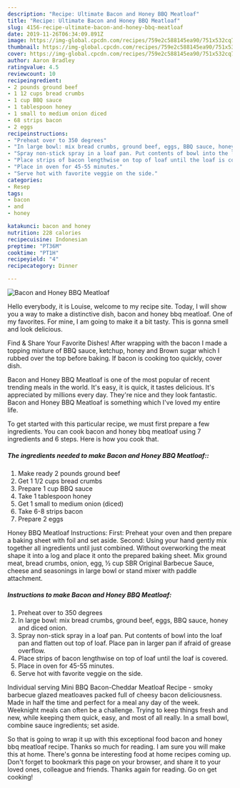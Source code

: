 ```yaml
---
description: "Recipe: Ultimate Bacon and Honey BBQ Meatloaf"
title: "Recipe: Ultimate Bacon and Honey BBQ Meatloaf"
slug: 4156-recipe-ultimate-bacon-and-honey-bbq-meatloaf
date: 2019-11-26T06:34:09.891Z
image: https://img-global.cpcdn.com/recipes/759e2c588145ea90/751x532cq70/bacon-and-honey-bbq-meatloaf-recipe-main-photo.jpg
thumbnail: https://img-global.cpcdn.com/recipes/759e2c588145ea90/751x532cq70/bacon-and-honey-bbq-meatloaf-recipe-main-photo.jpg
cover: https://img-global.cpcdn.com/recipes/759e2c588145ea90/751x532cq70/bacon-and-honey-bbq-meatloaf-recipe-main-photo.jpg
author: Aaron Bradley
ratingvalue: 4.5
reviewcount: 10
recipeingredient:
- 2 pounds ground beef
- 1 12 cups bread crumbs
- 1 cup BBQ sauce
- 1 tablespoon honey
- 1 small to medium onion diced
- 68 strips bacon
- 2 eggs
recipeinstructions:
- "Preheat over to 350 degrees"
- "In large bowl: mix bread crumbs, ground beef, eggs, BBQ sauce, honey and diced onion."
- "Spray non-stick spray in a loaf pan. Put contents of bowl into the loaf pan and flatten out top of loaf. Place pan in larger pan if afraid of grease overflow."
- "Place strips of bacon lengthwise on top of loaf until the loaf is covered."
- "Place in oven for 45-55 minutes."
- "Serve hot with favorite veggie on the side."
categories:
- Resep
tags:
- bacon
- and
- honey

katakunci: bacon and honey
nutrition: 228 calories
recipecuisine: Indonesian
preptime: "PT36M"
cooktime: "PT1H"
recipeyield: "4"
recipecategory: Dinner

---
```



![Bacon and Honey BBQ Meatloaf](https://img-global.cpcdn.com/recipes/759e2c588145ea90/751x532cq70/bacon-and-honey-bbq-meatloaf-recipe-main-photo.jpg)

Hello everybody, it is Louise, welcome to my recipe site. Today, I will show you a way to make a distinctive dish, bacon and honey bbq meatloaf. One of my favorites. For mine, I am going to make it a bit tasty. This is gonna smell and look delicious.

Find &amp; Share Your Favorite Dishes! After wrapping with the bacon I made a topping mixture of BBQ sauce, ketchup, honey and Brown sugar which I rubbed over the top before baking. If bacon is cooking too quickly, cover dish.

Bacon and Honey BBQ Meatloaf is one of the most popular of recent trending meals in the world. It's easy, it is quick, it tastes delicious. It's appreciated by millions every day. They're nice and they look fantastic. Bacon and Honey BBQ Meatloaf is something which I've loved my entire life.


To get started with this particular recipe, we must first prepare a few ingredients. You can cook bacon and honey bbq meatloaf using 7 ingredients and 6 steps. Here is how you cook that.

##### The ingredients needed to make Bacon and Honey BBQ Meatloaf::

1. Make ready 2 pounds ground beef
1. Get 1 1/2 cups bread crumbs
1. Prepare 1 cup BBQ sauce
1. Take 1 tablespoon honey
1. Get 1 small to medium onion (diced)
1. Take 6-8 strips bacon
1. Prepare 2 eggs


Honey BBQ Meatloaf Instructions: First: Preheat your oven and then prepare a baking sheet with foil and set aside. Second: Using your hand gently mix together all ingredients until just combined. Without overworking the meat shape it into a log and place it onto the prepared baking sheet. Mix ground meat, bread crumbs, onion, egg, ½ cup SBR Original Barbecue Sauce, cheese and seasonings in large bowl or stand mixer with paddle attachment. 

##### Instructions to make Bacon and Honey BBQ Meatloaf:

1. Preheat over to 350 degrees
1. In large bowl: mix bread crumbs, ground beef, eggs, BBQ sauce, honey and diced onion.
1. Spray non-stick spray in a loaf pan. Put contents of bowl into the loaf pan and flatten out top of loaf. Place pan in larger pan if afraid of grease overflow.
1. Place strips of bacon lengthwise on top of loaf until the loaf is covered.
1. Place in oven for 45-55 minutes.
1. Serve hot with favorite veggie on the side.


Individual serving Mini BBQ Bacon-Cheddar Meatloaf Recipe - smoky barbecue glazed meatloaves packed full of cheesy bacon deliciousness. Made in half the time and perfect for a meal any day of the week. Weeknight meals can often be a challenge. Trying to keep things fresh and new, while keeping them quick, easy, and most of all really. In a small bowl, combine sauce ingredients; set aside. 

So that is going to wrap it up with this exceptional food bacon and honey bbq meatloaf recipe. Thanks so much for reading. I am sure you will make this at home. There's gonna be interesting food at home recipes coming up. Don't forget to bookmark this page on your browser, and share it to your loved ones, colleague and friends. Thanks again for reading. Go on get cooking!
